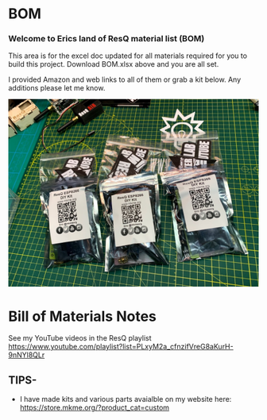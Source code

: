 # BOM

### Welcome to Erics land of ResQ material list (BOM)
This area is for the excel doc updated for all materials required for you to build this project.  Download BOM.xlsx above and you are all set. 

I provided Amazon and web links to all of them or grab a kit below.  Any additions please let me know. 

 <img src="https://github.com/MKme/ResQ/blob/master/Photos/IMG_0916.jpg" width="900"/>


# Bill of Materials Notes

See my YouTube videos in the ResQ playlist https://www.youtube.com/playlist?list=PLxyM2a_cfnzifVreG8aKurH-9nNYl8QLr

## TIPS- 

-  I have made kits and various parts avaialble on my website here: https://store.mkme.org/?product_cat=custom



